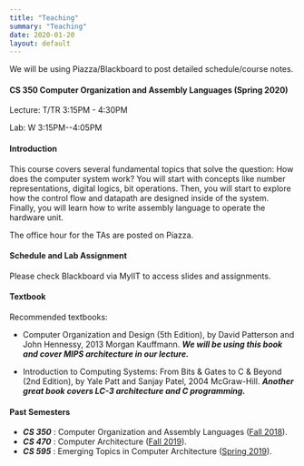 ```yaml
---
title: "Teaching"
summary: "Teaching"
date: 2020-01-20
layout: default
---
```

We will be using Piazza/Blackboard to post detailed schedule/course notes.

#### CS 350 Computer Organization and Assembly Languages (Spring 2020)

Lecture: T/TR 3:15PM - 4:30PM 

Lab: W 3:15PM--4:05PM

#### Introduction
This course covers several fundamental topics that solve the question: How does the computer system work? You will start with concepts like number representations, digital logics, bit operations. Then, you will start to explore how the control flow and datapath are designed inside of the system. Finally, you will learn how to write assembly language to operate the hardware unit.

The office hour for the TAs are posted on Piazza. 

#### Schedule and Lab Assignment
Please check Blackboard via MyIIT to access slides and assignments.

#### Textbook
Recommended textbooks:

* Computer Organization and Design (5th Edition), by David Patterson and John Hennessy, 2013 Morgan Kauffmann.
***We will be using this book and cover MIPS architecture in our lecture.***

* Introduction to Computing Systems: From Bits & Gates to C & Beyond (2nd Edition), by Yale Patt and Sanjay Patel, 2004 McGraw-Hill.
***Another great book covers LC-3 architecture and C programming.***



#### Past Semesters

* ***CS 350*** : Computer Organization and Assembly Languages ([Fall 2018](/Fall2018)).
* ***CS 470*** : Computer Architecture ([Fall 2019](/Fall2019)).
* ***CS 595*** : Emerging Topics in Computer Architecture ([Spring 2019](/Spring2019)).

